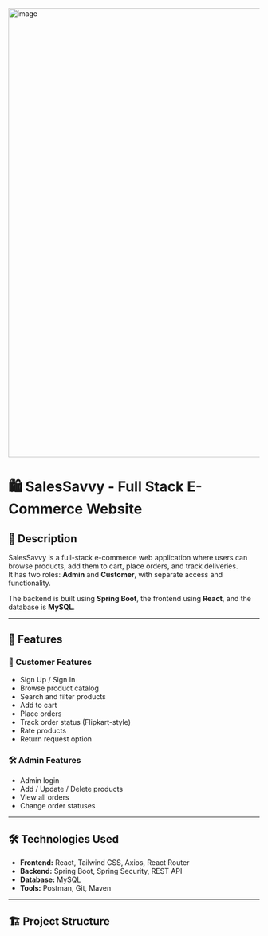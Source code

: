 <img width="1919" height="901" alt="image" src="https://github.com/user-attachments/assets/c0c7f0a3-2bbc-4368-901c-3f6c2b953806" />

# 🛍️ SalesSavvy - Full Stack E-Commerce Website

## 📌 Description
SalesSavvy is a full-stack e-commerce web application where users can browse products, add them to cart, place orders, and track deliveries.  
It has two roles: **Admin** and **Customer**, with separate access and functionality.

The backend is built using **Spring Boot**, the frontend using **React**, and the database is **MySQL**.

---

## 🚀 Features

### 👤 Customer Features
- Sign Up / Sign In
- Browse product catalog
- Search and filter products
- Add to cart
- Place orders
- Track order status (Flipkart-style)
- Rate products
- Return request option

### 🛠️ Admin Features
- Admin login
- Add / Update / Delete products
- View all orders
- Change order statuses

---

## 🛠️ Technologies Used

- **Frontend:** React, Tailwind CSS, Axios, React Router
- **Backend:** Spring Boot, Spring Security, REST API
- **Database:** MySQL
- **Tools:** Postman, Git, Maven

---

## 🏗️ Project Structure



